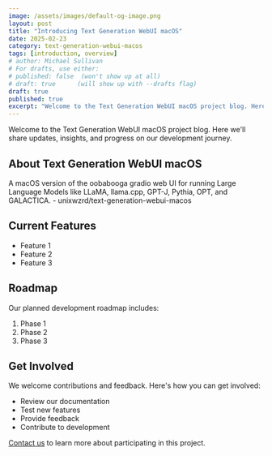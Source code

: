 ```yaml
---
image: /assets/images/default-og-image.png
layout: post
title: "Introducing Text Generation WebUI macOS"
date: 2025-02-23
category: text-generation-webui-macos
tags: [introduction, overview]
# author: Michael Sullivan
# For drafts, use either:
# published: false  (won't show up at all)
# draft: true      (will show up with --drafts flag)
draft: true
published: true
excerpt: "Welcome to the Text Generation WebUI macOS project blog. Here we'll share updates, insights, and progress on our development journey."
---
```


Welcome to the Text Generation WebUI macOS project blog. Here we'll share updates, insights, and progress on our development journey.

<!--more-->

## About Text Generation WebUI macOS

A macOS version of the oobabooga gradio web UI for running Large Language Models like LLaMA, llama.cpp, GPT-J, Pythia, OPT, and GALACTICA. - unixwzrd/text-generation-webui-macos

## Current Features

- Feature 1
- Feature 2
- Feature 3

## Roadmap

Our planned development roadmap includes:

1. Phase 1
2. Phase 2
3. Phase 3

## Get Involved

We welcome contributions and feedback. Here's how you can get involved:

- Review our documentation
- Test new features
- Provide feedback
- Contribute to development

[Contact us](/contact) to learn more about participating in this project.
